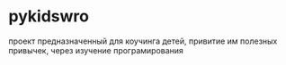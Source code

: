 # pykidswro
проект предназначенный для коучинга детей, привитие им полезных привычек, через изучение програмирования

